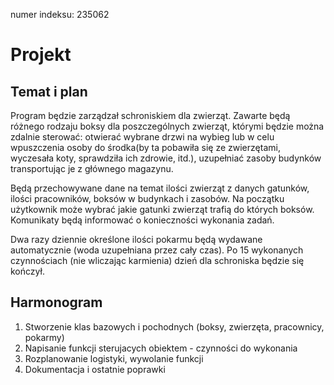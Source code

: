 numer indeksu: 235062

# Projekt

## Temat i plan
Program będzie zarządzał schroniskiem dla zwierząt. Zawarte będą różnego rodzaju boksy dla poszczególnych zwierząt, którymi będzie można zdalnie sterować: otwierać wybrane drzwi na wybieg lub w celu wpuszczenia osoby do środka(by ta pobawiła się ze zwierzętami, wyczesała koty, sprawdziła ich zdrowie, itd.), uzupełniać zasoby budynków transportując je z głównego magazynu. 

Będą przechowywane dane na temat ilości zwierząt z danych gatunków, ilości pracowników, boksów w budynkach i zasobów. Na początku użytkownik może wybrać jakie gatunki zwierząt trafią do których boksów. Komunikaty będą informować o konieczności wykonania zadań.

Dwa razy dziennie określone ilości pokarmu będą wydawane automatycznie (woda uzupełniana przez cały czas). Po 15 wykonanych czynnościach (nie wliczając karmienia) dzień dla schroniska będzie się kończył.

## Harmonogram
1. Stworzenie klas bazowych i pochodnych (boksy, zwierzęta, pracownicy, pokarmy)
2. Napisanie funkcji sterujacych obiektem - czynności do wykonania
3. Rozplanowanie logistyki, wywolanie funkcji
4. Dokumentacja i ostatnie poprawki
